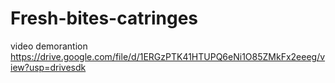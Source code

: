 # Fresh-bites-catringes 
video demorantion 
https://drive.google.com/file/d/1ERGzPTK41HTUPQ6eNi1O85ZMkFx2eeeg/view?usp=drivesdk
